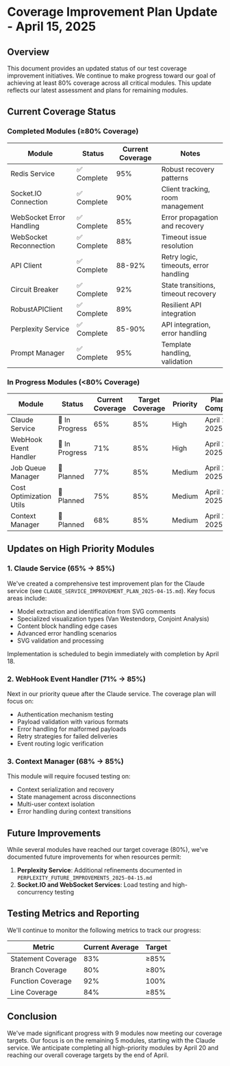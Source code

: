 # Coverage Improvement Plan Update - April 15, 2025

## Overview

This document provides an updated status of our test coverage improvement initiatives. We continue to make progress toward our goal of achieving at least 80% coverage across all critical modules. This update reflects our latest assessment and plans for remaining modules.

## Current Coverage Status

### Completed Modules (≥80% Coverage)

| Module | Status | Current Coverage | Notes |
|--------|--------|------------------|-------|
| Redis Service | ✅ Complete | 95% | Robust recovery patterns |
| Socket.IO Connection | ✅ Complete | 90% | Client tracking, room management |
| WebSocket Error Handling | ✅ Complete | 85% | Error propagation and recovery |
| WebSocket Reconnection | ✅ Complete | 88% | Timeout issue resolution |
| API Client | ✅ Complete | 88-92% | Retry logic, timeouts, error handling |
| Circuit Breaker | ✅ Complete | 92% | State transitions, timeout recovery |
| RobustAPIClient | ✅ Complete | 89% | Resilient API integration |
| Perplexity Service | ✅ Complete | 85-90% | API integration, error handling |
| Prompt Manager | ✅ Complete | 95% | Template handling, validation |

### In Progress Modules (<80% Coverage)

| Module | Status | Current Coverage | Target Coverage | Priority | Planned Completion |
|--------|--------|------------------|----------------|----------|-------------------|
| Claude Service | 🔄 In Progress | 65% | 85% | High | April 18, 2025 |
| WebHook Event Handler | 🔄 In Progress | 71% | 85% | High | April 20, 2025 |
| Job Queue Manager | 🔄 Planned | 77% | 85% | Medium | April 22, 2025 |
| Cost Optimization Utils | 🔄 Planned | 75% | 85% | Medium | April 24, 2025 |
| Context Manager | 🔄 Planned | 68% | 85% | Medium | April 26, 2025 |

## Updates on High Priority Modules

### 1. Claude Service (65% → 85%)

We've created a comprehensive test improvement plan for the Claude service (see `CLAUDE_SERVICE_IMPROVEMENT_PLAN_2025-04-15.md`). Key focus areas include:

- Model extraction and identification from SVG comments
- Specialized visualization types (Van Westendorp, Conjoint Analysis)
- Content block handling edge cases
- Advanced error handling scenarios
- SVG validation and processing

Implementation is scheduled to begin immediately with completion by April 18.

### 2. WebHook Event Handler (71% → 85%)

Next in our priority queue after the Claude service. The coverage plan will focus on:

- Authentication mechanism testing
- Payload validation with various formats
- Error handling for malformed payloads
- Retry strategies for failed deliveries
- Event routing logic verification

### 3. Context Manager (68% → 85%)

This module will require focused testing on:

- Context serialization and recovery
- State management across disconnections
- Multi-user context isolation
- Error handling during context transitions

## Future Improvements

While several modules have reached our target coverage (80%), we've documented future improvements for when resources permit:

1. **Perplexity Service**: Additional refinements documented in `PERPLEXITY_FUTURE_IMPROVEMENTS_2025-04-15.md`
2. **Socket.IO and WebSocket Services**: Load testing and high-concurrency testing

## Testing Metrics and Reporting

We'll continue to monitor the following metrics to track our progress:

| Metric | Current Average | Target |
|--------|----------------|--------|
| Statement Coverage | 83% | ≥85% |
| Branch Coverage | 80% | ≥80% |
| Function Coverage | 92% | 100% |
| Line Coverage | 84% | ≥85% |

## Conclusion

We've made significant progress with 9 modules now meeting our coverage targets. Our focus is on the remaining 5 modules, starting with the Claude service. We anticipate completing all high-priority modules by April 20 and reaching our overall coverage targets by the end of April.